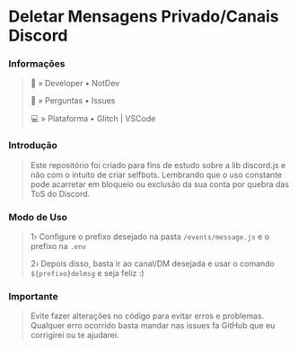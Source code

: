 # Deletar Mensagens Privado/Canais Discord

### Informações

> 🎁 » Developer • NotDev
> 
> 📝 » Perguntas • Issues
> 
> 💻 » Plataforma • Glitch | VSCode

### Introdução
> Este repositório foi criado para fins de estudo sobre a lib discord.js e não com o intuito de criar selfbots. Lembrando que o uso constante pode acarretar em bloqueio ou exclusão da sua conta por quebra das ToS do Discord.

### Modo de Uso
> 1› Configure o prefixo desejado na pasta `/events/message.js` e o prefixo na `.env`
> 
> 2› Depois disso, basta ir ao canal/DM desejada e usar o comando `${prefixo}delmsg` e seja feliz :)

### Importante
> Evite fazer alterações no código para evitar erros e problemas. Qualquer erro ocorrido basta mandar nas issues fa GitHub que eu corrigirei ou te ajudarei.
